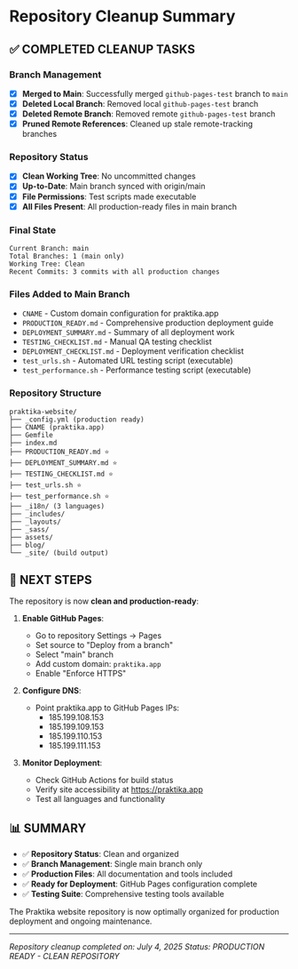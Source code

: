 # Repository Cleanup Summary

## ✅ COMPLETED CLEANUP TASKS

### Branch Management
- [x] **Merged to Main**: Successfully merged `github-pages-test` branch to `main`
- [x] **Deleted Local Branch**: Removed local `github-pages-test` branch
- [x] **Deleted Remote Branch**: Removed remote `github-pages-test` branch
- [x] **Pruned Remote References**: Cleaned up stale remote-tracking branches

### Repository Status
- [x] **Clean Working Tree**: No uncommitted changes
- [x] **Up-to-Date**: Main branch synced with origin/main
- [x] **File Permissions**: Test scripts made executable
- [x] **All Files Present**: All production-ready files in main branch

### Final State
```
Current Branch: main
Total Branches: 1 (main only)
Working Tree: Clean
Recent Commits: 3 commits with all production changes
```

### Files Added to Main Branch
- `CNAME` - Custom domain configuration for praktika.app
- `PRODUCTION_READY.md` - Comprehensive production deployment guide
- `DEPLOYMENT_SUMMARY.md` - Summary of all deployment work
- `TESTING_CHECKLIST.md` - Manual QA testing checklist
- `DEPLOYMENT_CHECKLIST.md` - Deployment verification checklist
- `test_urls.sh` - Automated URL testing script (executable)
- `test_performance.sh` - Performance testing script (executable)

### Repository Structure
```
praktika-website/
├── _config.yml (production ready)
├── CNAME (praktika.app)
├── Gemfile
├── index.md
├── PRODUCTION_READY.md ⭐
├── DEPLOYMENT_SUMMARY.md ⭐
├── TESTING_CHECKLIST.md ⭐
├── test_urls.sh ⭐
├── test_performance.sh ⭐
├── _i18n/ (3 languages)
├── _includes/
├── _layouts/
├── _sass/
├── assets/
├── blog/
└── _site/ (build output)
```

## 🚀 NEXT STEPS

The repository is now **clean and production-ready**:

1. **Enable GitHub Pages**:
   - Go to repository Settings → Pages
   - Set source to "Deploy from a branch"
   - Select "main" branch
   - Add custom domain: `praktika.app`
   - Enable "Enforce HTTPS"

2. **Configure DNS**:
   - Point praktika.app to GitHub Pages IPs:
     - 185.199.108.153
     - 185.199.109.153
     - 185.199.110.153
     - 185.199.111.153

3. **Monitor Deployment**:
   - Check GitHub Actions for build status
   - Verify site accessibility at https://praktika.app
   - Test all languages and functionality

## 📊 SUMMARY

- ✅ **Repository Status**: Clean and organized
- ✅ **Branch Management**: Single main branch only
- ✅ **Production Files**: All documentation and tools included
- ✅ **Ready for Deployment**: GitHub Pages configuration complete
- ✅ **Testing Suite**: Comprehensive testing tools available

The Praktika website repository is now optimally organized for production deployment and ongoing maintenance.

---
*Repository cleanup completed on: July 4, 2025*
*Status: PRODUCTION READY - CLEAN REPOSITORY*
